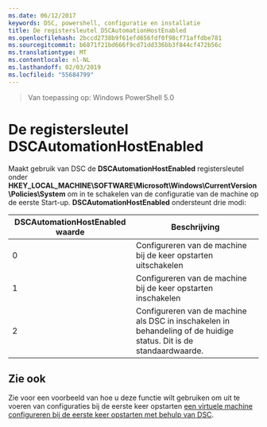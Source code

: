 ```yaml
---
ms.date: 06/12/2017
keywords: DSC, powershell, configuratie en installatie
title: De registersleutel DSCAutomationHostEnabled
ms.openlocfilehash: 2bccd2738b9f61efd656fdf0f98cf71affdbe781
ms.sourcegitcommit: b6871f21bd666f9cd71dd336bb3f844cf472b56c
ms.translationtype: MT
ms.contentlocale: nl-NL
ms.lasthandoff: 02/03/2019
ms.locfileid: "55684799"
---
```

>Van toepassing op: Windows PowerShell 5.0

# <a name="dscautomationhostenabled-registry-key"></a>De registersleutel DSCAutomationHostEnabled

Maakt gebruik van DSC de **DSCAutomationHostEnabled** registersleutel onder **HKEY_LOCAL_MACHINE\SOFTWARE\Microsoft\Windows\CurrentVersion\Policies\System** om in te schakelen van de configuratie van de machine op de eerste Start-up.
**DSCAutomationHostEnabled** ondersteunt drie modi:

|  DSCAutomationHostEnabled waarde  |  Beschrijving   |
|---|---|
0 | Configureren van de machine bij de keer opstarten uitschakelen |
1 | Configureren van de machine bij de keer opstarten inschakelen |
2 | Configureren van de machine als DSC in inschakelen in behandeling of de huidige status. Dit is de standaardwaarde. |

## <a name="see-also"></a>Zie ook

Zie voor een voorbeeld van hoe u deze functie wilt gebruiken om uit te voeren van configuraties bij de eerste keer opstarten [een virtuele machine configureren bij de eerste keer opstarten met behulp van DSC](bootstrapDsc.md).
